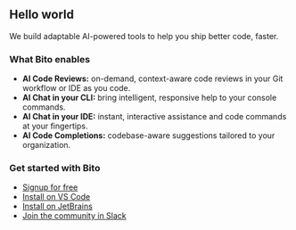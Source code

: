 ## Hello world
We build adaptable AI-powered tools to help you ship better code, faster. 
### What Bito enables
- **AI Code Reviews:** on-demand, context-aware code reviews in your Git workflow or IDE as you code.
- **AI Chat in your CLI:** bring intelligent, responsive help to your console commands.
- **AI Chat in your IDE:** instant, interactive assistance and code commands at your fingertips.
- **AI Code Completions:** codebase-aware suggestions tailored to your organization.
### Get started with Bito
- [Signup for free](https://alpha.bito.ai/home/welcome)
- [Install on VS Code](https://marketplace.visualstudio.com/items?itemName=Bito.bito)
- [Install on JetBrains](https://plugins.jetbrains.com/plugin/18289-chatgpt-gpt-4o--bito-ai-code-assistant)
- [Join the community in Slack](https://bit.ly/BitoSlack)
